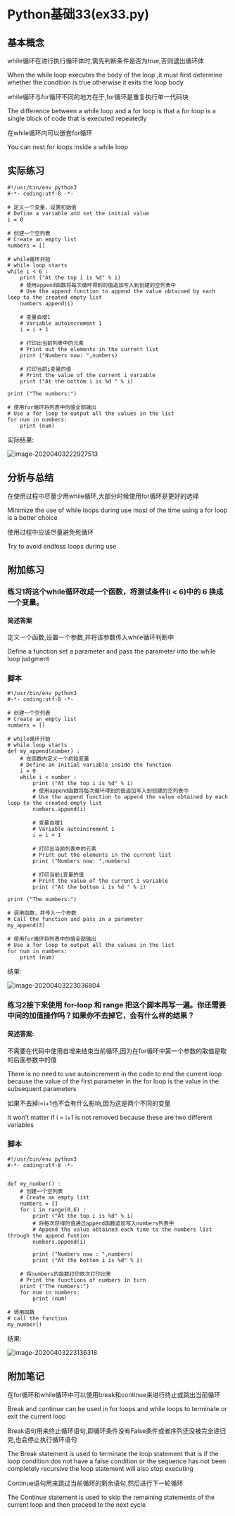 # Python基础33(ex33.py)

## 基本概念

while循环在进行执行循环体时,需先判断条件是否为true,否则退出循环体

When the while loop executes the body of the loop ,it must first determine whether the condition is true otherwise it exits the loop body

while循环与for循环不同的地方在于,for循环是重复执行单一代码块

The difference between a while loop and a for loop is that a for loop is a single block of code that is executed repeatedly

在while循环内可以嵌套for循环

You can nest for loops inside a while loop 

## 实际练习

```
#!/usr/bin/env python3
#-*- coding:utf-8 -*-

# 定义一个变量，设置初始值
# Define a variable and set the initial value
i = 0

# 创建一个空列表
# Create an empty list
numbers = []

# while循环开始
# while loop starts
while i < 6 :
    print ("At the top i is %d" % i)
    # 使用append函数将每次循环得到的值追加写入到创建的空列表中
    # Use the append function to append the value obtained by each loop to the created empty list
    numbers.append(i)

    # 变量自增1
    # Variable autoincrement 1
    i = i + 1

    # 打印出当前列表中的元素
    # Print out the elements in the current list
    print ("Numbers now: ",numbers)

    # 打印当前i变量的值
    # Print the value of the current i variable
    print ("At the bottom i is %d " % i)

print ("The numbers:")

# 使用for循环将列表中的值全部输出
# Use a for loop to output all the values in the list
for num in numbers:
    print (num)
```

实际结果:

![image-20200403222927513](https://raw.githubusercontent.com/christopher-x/images/main/image-20200403222927513.png)

## 分析与总结

在使用过程中尽量少用while循环,大部分时候使用for循环是更好的选择

Minimize the use of while loops during use most of the time using a for loop is a better choice

使用过程中应该尽量避免死循环

Try to avoid endless loops during use

## 附加练习

### 练习1将这个while循环改成一个函数，将测试条件(i < 6)中的 6 换成一个变量。

#### 简述答案

定义一个函数,设置一个参数,并将该参数传入while循环判断中

Define a function set a parameter and pass the parameter into the while loop judgment

### 脚本

```
#!/usr/bin/env python3
#-*- coding:utf-8 -*-

# 创建一个空列表
# Create an empty list
numbers = []

# while循环开始
# while loop starts
def my_append(number) :
    # 在函数内定义一个初始变量
    # Define an initial variable inside the function
    i = 0
    while i < number :
        print ("At the top i is %d" % i)
        # 使用append函数将每次循环得到的值追加写入到创建的空列表中
        # Use the append function to append the value obtained by each loop to the created empty list
        numbers.append(i)

        # 变量自增1
        # Variable autoincrement 1
        i = i + 1

        # 打印出当前列表中的元素
        # Print out the elements in the current list
        print ("Numbers now: ",numbers)

        # 打印当前i变量的值
        # Print the value of the current i variable
        print ("At the bottom i is %d " % i)

print ("The numbers:")

# 调用函数，并传入一个参数
# Call the function and pass in a parameter
my_append(3)

# 使用for循环将列表中的值全部输出
# Use a for loop to output all the values in the list
for num in numbers:
    print (num)
```

结果:

![image-20200403223036804](https://raw.githubusercontent.com/christopher-x/images/main/image-20200403223036804.png)

### 练习2接下来使用 for-loop 和 range 把这个脚本再写一遍。你还需要中间的加值操作吗？如果你不去掉它，会有什么样的结果？

#### 简述答案:

不需要在代码中使用自增来结束当前循环,因为在for循环中第一个参数的取值是取的后面参数中的值

There is no need to use autoincrement in the code to end the current loop because the value of the first parameter in the for loop is the value in the subsequent parameters

如果不去掉i=i+1也不会有什么影响,因为这是两个不同的变量

It won’t matter if i = i+1 is not removed because these are two different variables

### 脚本

```
#!/usr/bin/env python3
#-*- coding:utf-8 -*-


def my_number() :
    # 创建一个空列表
    # Create an empty list
    numbers = []
    for i in range(0,6) :
        print ("At the top i is %d" % i)
        # 将每次获得的值通过append函数追加写入numbers列表中
        # Append the value obtained each time to the numbers list through the append funtion 
        numbers.append(i)

        print ("Numbers now : ",numbers)
        print ("At the bottom i is %d" % i)

    # 将numbers的函数打印依次打印出来
    # Print the functions of numbers in turn
    print ("The numbers:")	
    for num in numbers:
        print (num)

# 调用函数
# call the function
my_number()
```

结果:

![image-20200403223136318](https://raw.githubusercontent.com/christopher-x/images/main/image-20200403223136318.png)

## 附加笔记

在for循环和while循环中可以使用break和continue来进行终止或跳出当前循环

Break and continue can be used in for loops and while loops to terminate or exit the current loop

Break语句用来终止循环语句,即循环条件没有False条件或者序列还没被完全递归完,也会停止执行循环语句

The Break statement is used to terminate the loop statement that is if the loop condition dos not have a false condition or the sequence has not been completely recursive the loop statement will also stop executing

Continue语句用来跳过当前循环的剩余语句,然后进行下一轮循环

The Continue statement is used to skip the remaining statements of the current loop and then proceed to the next cycle
